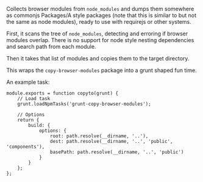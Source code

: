 Collects browser modules from `node_modules` and dumps them somewhere as commonjs
Packages/A style packages (note that this is similar to but not the same as
node modules), ready to use with requirejs or other systems.

First, it scans the tree of `node_modules`, detecting and erroring if browser
modules overlap. There is no support for node style nesting dependencies and
search path from each module.

Then it takes that list of modules and copies them to the target directory.

This wraps the `copy-browser-modules` package into a grunt shaped fun time.

An example task:


```
module.exports = function copyto(grunt) {
    // Load task
    grunt.loadNpmTasks('grunt-copy-browser-modules');

    // Options
    return {
        build: {
            options: {
                root: path.resolve(__dirname, '..'),
                dest: path.resolve(__dirname, '..', 'public', 'components'),
                basePath: path.resolve(__dirname, '..', 'public')
            }
        }
    };
};
```
